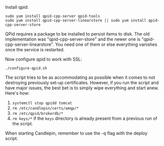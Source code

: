 Install qpid:

    sudo yum install qpid-cpp-server qpid-tools
    sudo yum install qpid-cpp-server-linearstore || sudo yum install qpid-cpp-server-store

QPid requires a package to be installed to persist items to disk.  The old
implementation was "qpid-cpp-server-store" and the newer one is
"qpid-cpp-server-linearstore".  You need one of them or else everything vanishes
once the service is restarted.

Now configure qpid to work with SSL:

    ./configure-qpid.sh

The script tries to be as accommodating as possible when it comes to not
destroying previously set-up certificates.  However, if you run the script and
have major issues, the best bet is to simply wipe everything and start anew.
Here's how:

1. `systemctl stop qpidd tomcat`
2. `rm /etc/candlepin/certs/amqp/*`
3. `rm /etc/qpid/brokerdb/*`
4. `rm keys/*` if the `keys` directory is already present from a previous run
   of the script.


When starting Candlepin, remember to use the -q flag with the deploy script.
